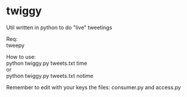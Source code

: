 # twiggy

Util written in python to do "live" tweetings

Req:
<br>
tweepy

How to use:
<br>
python twiggy.py tweets.txt time
<br>
or
<br>
python twiggy.py tweets.txt notime

Remember to edit with your keys the files: consumer.py and access.py
